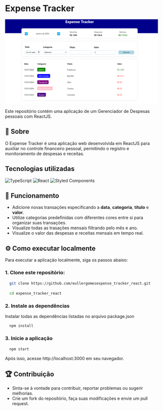 # Expense Tracker

![App](./public/App.png)

Este repositório contém uma aplicação de um Gerenciador de Despesas pessoais com ReactJS.

## 📖 Sobre
O Expense Tracker é uma aplicação web desenvolvida em ReactJS para auxiliar no controle financeiro pessoal, permitindo o registro e monitoramento de despesas e receitas.

## Tecnologias utilizadas
![TypeScript](https://img.shields.io/badge/TypeScript-007ACC?style=for-the-badge&logo=typescript&logoColor=white)
![React](https://img.shields.io/badge/React-20232A?style=for-the-badge&logo=react&logoColor=61DAFB)
![Styled Components](https://img.shields.io/badge/styledcomponents-DB7093.svg?style=for-the-badge&logo=styled-components&logoColor=white)


## 📝 Funcionamento

- Adicione novas transações especificando a **data**, **categoria**, **título** e **valor**.
- Utilize categorias predefinidas com diferentes cores entre si para organizar suas transações.
- Visualize todas as trasações mensais filtrando pelo mês e ano.
- Visualize o valor das despesas e receitas mensais em tempo real.

## ⚙️ Como executar localmente

Para executar a aplicação localmente, siga os passos abaixo:

### 1. Clone este repositório:

```bash
  git clone https://github.com/eullergomesexpense_tracker_react.git
  
  cd expense_tracker_react
```

### 2. Instale as dependências

 Instalar todas as dependências listadas no arquivo package.json
```bash
  npm install
```


### 3. Inicie a aplicação

```bash
  npm start
```
Após isso, acesse http://localhost:3000 em seu navegador.

## 🏆 Contribuição
* Sinta-se à vontade para contribuir, reportar problemas ou sugerir melhorias.
* Crie um fork do repositório, faça suas modificações e envie um pull request.

